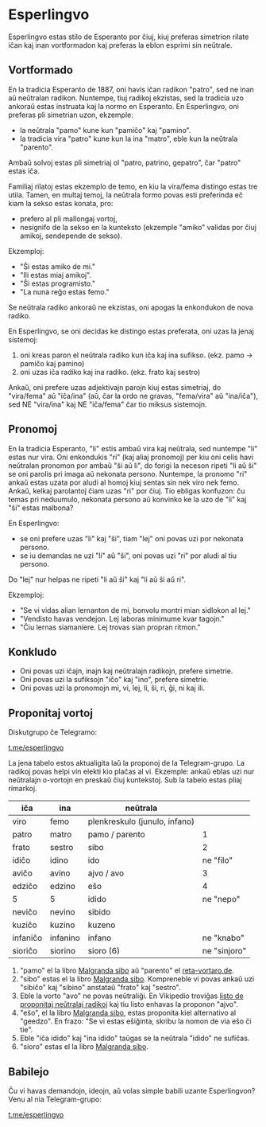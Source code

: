# Esperlingvo

Esperlingvo estas stilo de Esperanto por ĉiuj, kiuj preferas simetrion rilate iĉan kaj inan vortformadon kaj preferas la eblon esprimi sin neŭtrale.

## Vortformado
En la tradicia Esperanto de 1887, oni havis iĉan radikon "patro", sed ne inan aŭ neŭtralan radikon. Nuntempe, tiuj radikoj ekzistas, sed la tradicia uzo ankoraŭ estas instruata kaj la normo en Esperanto. En Esperlingvo, oni preferas pli simetrian uzon, ekzemple:
- la neŭtrala "pamo" kune kun "pamiĉo" kaj "pamino".
- la tradicia vira "patro" kune kun la ina "matro", eble kun la neŭtrala "parento".

Ambaŭ solvoj estas pli simetriaj ol "patro, patrino, gepatro", ĉar "patro" estas iĉa.

Familiaj rilatoj estas ekzemplo de temo, en kiu la vira/fema distingo estas tre utila. Tamen, en multaj temoj, la neŭtrala formo povas esti preferinda eĉ kiam la sekso estas konata, pro:
- prefero al pli mallongaj vortoj,
- nesignifo de la sekso en la kunteksto (ekzemple "amiko" validas por ĉiuj amikoj, sendepende de sekso).

Ekzemploj:
- "Ŝi estas amiko de mi."
- "Ili estas miaj amikoj".
- "Ŝi estas programisto."
- "La nuna reĝo estas femo."

Se neŭtrala radiko ankoraŭ ne ekzistas, oni apogas la enkondukon de nova radiko.

En Esperlingvo, se oni decidas ke distingo estas preferata, oni uzas la jenaj sistemoj:
1. oni kreas paron el neŭtrala radiko kun iĉa kaj ina sufikso. (ekz. pamo -> pamiĉo kaj pamino)
2. oni uzas iĉa radiko kaj ina radiko. (ekz. frato kaj sestro)

Ankaŭ, oni prefere uzas adjektivajn parojn kiuj estas simetriaj, do "vira/fema" aŭ "iĉa/ina" (aŭ, ĉar la ordo ne gravas, "fema/vira" aŭ "ina/iĉa"), sed NE "vira/ina" kaj NE "iĉa/fema" ĉar tio miksus sistemojn.

## Pronomoj

En la tradicia Esperanto, "li" estis ambaŭ vira kaj neŭtrala, sed nuntempe "li" estas nur vira. Oni enkondukis "ri" (kaj aliaj pronomoj) per kiu oni celis havi neŭtralan pronomon por ambaŭ "ŝi aŭ li", do forigi la neceson ripeti "li aŭ ŝi" se oni parolis pri imaga aŭ nekonata persono. Nuntempe, la pronomo "ri" ankaŭ estas uzata por aludi al homoj kiuj sentas sin nek viro nek femo. Ankaŭ, kelkaj parolantoj ĉiam uzas "ri" por ĉiuj. Tio ebligas konfuzon: ĉu temas pri neduumulo, nekonata persono aŭ konvinko ke la uzo de "li" kaj "ŝi" estas malbona?

En Esperlingvo:
- se oni prefere uzas "li" kaj "ŝi", tiam "lej" oni povas uzi por nekonata persono.
- se iu demandas ne uzi "li" aŭ "ŝi", oni povas uzi "ri" por aludi al tiu persono.

Do "lej" nur helpas ne ripeti "li aŭ ŝi" kaj "li aŭ ŝi aŭ ri".

Ekzemploj:
- "Se vi vidas alian lernanton de mi, bonvolu montri mian sidlokon al lej."
- "Vendisto havas vendejon. Lej laboras minimume kvar tagojn."
- "Ĉiu lernas siamaniere. Lej trovas sian propran ritmon."

## Konkludo
- Oni povas uzi iĉajn, inajn kaj neŭtralajn radikojn, prefere simetrie.
- Oni povas uzi la sufiksojn "iĉo" kaj "ino", prefere simetrie.
- Oni povas uzi la pronomojn mi, vi, lej, li, ŝi, ri, ĝi, ni kaj ili.


## Proponitaj vortoj

Diskutgrupo ĉe Telegramo:

[t.me/esperlingvo](https://t.me/esperlingvo)

La jena tabelo estos aktualigita laŭ la proponoj de la Telegram-grupo. La radikoj povas helpi vin elekti kio plaĉas al vi. Ekzemple: ankaŭ eblas uzi nur neŭtralajn o-vortojn en preskaŭ ĉiuj kuntekstoj. Sub la tabelo estas pliaj rimarkoj.

| iĉa | ina | neŭtrala | |
| --- | --- | -------- | --- |
| viro | femo | plenkreskulo (junulo, infano) | |
| patro | matro | pamo / parento | 1 |
| frato | sestro | sibo | 2 |
| idiĉo | idino | ido | ne "filo" |
| aviĉo | avino | ajvo / avo | 3 |
| edziĉo | edzino | eŝo | 4 |
| 5 | 5 | idido | ne "nepo" |
| neviĉo | nevino | sibido | |
| kuziĉo | kuzino | kuzeno | |
| infaniĉo | infanino | infano | ne "knabo" |
| sioriĉo | siorino | sioro (6) | ne "sinjoro"|

1. "pamo" el la libro [Malgranda sibo](https://rano.org/frateto/libro.html) aŭ "parento" el [reta-vortaro.de](https://reta-vortaro.de/revo/dlg/index-2m.html#parent1.0o).
2. "sibo" estas el la libro [Malgranda sibo](https://rano.org/frateto/libro.html). Kompreneble vi povas ankaŭ uzi "sibiĉo" kaj "sibino" anstataŭ "frato" kaj "sestro".
3. Eble la vorto "avo" ne povas neŭtraliĝi. En Vikipedio troviĝas [listo de proponitaj neŭtralaj radikoj](https://eo.m.wikipedia.org/w/index.php?title=Listo_de_seksne%C5%ADtralaj_neologismoj) kaj tiu listo enhavas la proponon "ajvo".
4. "eŝo", el la libro [Malgranda sibo](https://rano.org/frateto/libro.html), estas proponita kiel alternativo al "geedzo". En frazo: "Se vi estas eŝiĝinta, skribu la nomon de via eŝo ĉi tie".
5. Eble "iĉa idido" kaj "ina idido" taŭgas se la neŭtrala "idido" ne sufiĉas.
6. "sioro" estas el la libro [Malgranda sibo](https://rano.org/frateto/libro.html).


## Babilejo

Ĉu vi havas demandojn, ideojn, aŭ volas simple babili uzante Esperlingvon? Venu al nia Telegram-grupo:

[t.me/esperlingvo](https://t.me/esperlingvo)
